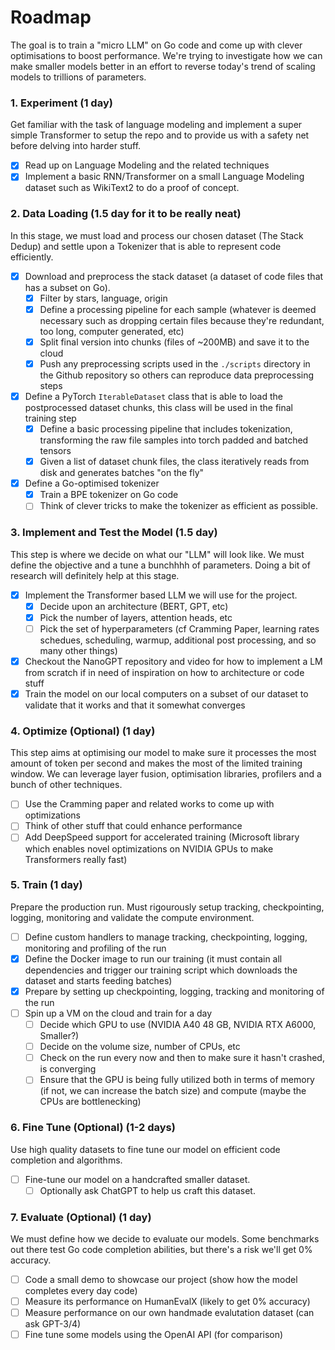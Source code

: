 # Roadmap

The goal is to train a "micro LLM" on Go code and come up with clever optimisations to boost performance. We're trying to investigate how we can make smaller models better in an effort to reverse today's trend of scaling models to trillions of parameters.

### 1. Experiment (1 day)

Get familiar with the task of language modeling and implement a super simple Transformer to setup the repo and to provide us with a safety net before delving into harder stuff.

- [x] Read up on Language Modeling and the related techniques
- [x] Implement a basic RNN/Transformer on a small Language Modeling dataset such as WikiText2 to do a proof of concept.

### 2. Data Loading (1.5 day for it to be really neat)

In this stage, we must load and process our chosen dataset (The Stack Dedup) and settle upon a Tokenizer that is able to represent code efficiently.

- [x] Download and preprocess the stack dataset (a dataset of code files that has a subset on Go).
  - [x] Filter by stars, language, origin
  - [x] Define a processing pipeline for each sample (whatever is deemed necessary such as dropping certain files because they're redundant, too long, computer generated, etc)
  - [x] Split final version into chunks (files of ~200MB) and save it to the cloud
  - [x] Push any preprocessing scripts used in the `./scripts` directory in the Github repository so others can reproduce data preprocessing steps
- [x] Define a PyTorch `IterableDataset` class that is able to load the postprocessed dataset chunks, this class will be used in the final training step
  - [x] Define a basic processing pipeline that includes tokenization, transforming the raw file samples into torch padded and batched tensors
  - [x] Given a list of dataset chunk files, the class iteratively reads from disk and generates batches "on the fly"
- [x] Define a Go-optimised tokenizer
  - [x] Train a BPE tokenizer on Go code
  - [ ] Think of clever tricks to make the tokenizer as efficient as possible.

### 3. Implement and Test the Model (1.5 day)

This step is where we decide on what our "LLM" will look like. We must define the objective and a tune a bunchhhh of parameters. Doing a bit of research will definitely help at this stage.

- [x] Implement the Transformer based LLM we will use for the project.
  - [x] Decide upon an architecture (BERT, GPT, etc)
  - [x] Pick the number of layers, attention heads, etc
  - [ ] Pick the set of hyperparameters (cf Cramming Paper, learning rates schedues, scheduling, warmup, additional post processing, and so many other things)
- [x] Checkout the NanoGPT repository and video for how to implement a LM from scratch if in need of inspiration on how to architecture or code stuff
- [x] Train the model on our local computers on a subset of our dataset to validate that it works and that it somewhat converges

### 4. Optimize (Optional) (1 day)

This step aims at optimising our model to make sure it processes the most amount of token per second and makes the most of the limited training window. We can leverage layer fusion, optimisation libraries, profilers and a bunch of other techniques.

- [ ] Use the Cramming paper and related works to come up with optimizations
- [ ] Think of other stuff that could enhance performance
- [ ] Add DeepSpeed support for accelerated training (Microsoft library which enables novel optimizations on NVIDIA GPUs to make Transformers really fast)

### 5. Train (1 day)

Prepare the production run. Must rigourously setup tracking, checkpointing, logging, monitoring and validate the compute environment.

- [ ] Define custom handlers to manage tracking, checkpointing, logging, monitoring and profiling of the run
- [x] Define the Docker image to run our training (it must contain all dependencies and trigger our training script which downloads the dataset and starts feeding batches)
- [x] Prepare by setting up checkpointing, logging, tracking and monitoring of the run
- [ ] Spin up a VM on the cloud and train for a day
  - [ ] Decide which GPU to use (NVIDIA A40 48 GB, NVIDIA RTX A6000, Smaller?)
  - [ ] Decide on the volume size, number of CPUs, etc
  - [ ] Check on the run every now and then to make sure it hasn't crashed, is converging
  - [ ] Ensure that the GPU is being fully utilized both in terms of memory (if not, we can increase the batch size) and compute (maybe the CPUs are bottlenecking)

### 6. Fine Tune (Optional) (1-2 days)

Use high quality datasets to fine tune our model on efficient code completion and algorithms.

- [ ] Fine-tune our model on a handcrafted smaller dataset.
  - [ ] Optionally ask ChatGPT to help us craft this dataset.

### 7. Evaluate (Optional) (1 day)

We must define how we decide to evaluate our models. Some benchmarks out there test Go code completion abilities, but there's a risk we'll get 0% accuracy.

- [ ] Code a small demo to showcase our project (show how the model completes every day code)
- [ ] Measure its performance on HumanEvalX (likely to get 0% accuracy)
- [ ] Measure performance on our own handmade evalutation dataset (can ask GPT-3/4)
- [ ] Fine tune some models using the OpenAI API (for comparison)
